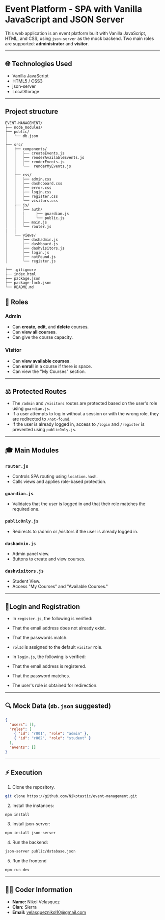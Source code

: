 
# Event Platform - SPA with Vanilla JavaScript and JSON Server

This web application is an event platform built with Vanilla JavaScript, HTML, and CSS, using `json-server` as the mock backend. Two main roles are supported: **administrator** and **visitor**.

---

## 🌐 Technologies Used

- Vanilla JavaScript
- HTML5 / CSS3
- json-server
- LocalStorage

---

## Project structure

```
EVENT-MANAGEMENT/
├── node_modules/
├── public/
│   └── db.json      
│   
├── src/
│   ├── components/
│   │   ├── createEvents.js             
│   │   ├── renderAvailableEvents.js             
│   │   ├── renderEvents.js             
│   │   └──  renderMyEvents.js             
│   │              
│   ├── css/
│   │   ├── admin.css      
│   │   ├── dashcboard.css        
│   │   ├── error.css        
│   │   ├── login.css        
│   │   ├── register.css 
│   │   └── visitors.css  
│   ├── js/
│   │   ├── auth/       
│   │   |     ├── guardian.js   
│   │   │     └── public.js   
│   │   ├── main.js       
│   │   └── router.js        
|   |
│   └── views/
│       ├── dashadmin.js        
│       ├── dashboard.js      
│       ├── dashvisitors.js     
│       ├── login.js     
│       ├── notFound.js  
│       └── register.js

├── .gitignore                
├── index.html               
├── package.json             
├── package-lock.json
└── README.md
```

## 👥 Roles

### Admin

- Can **create**, **edit**, and **delete** courses.
- Can **view all courses**.
- Can give the course capacity.

### Visitor

- Can **view available courses**.
- Can **enroll** in a course if there is space.
- Can view the "My Courses" section.

---

## ⚖️ Protected Routes

- The `/admin` and `/visitors` routes are protected based on the user's role using `guardian.js`.
- If a user attempts to log in without a session or with the wrong role, they are redirected to `/not-found`.
- If the user is already logged in, access to `/login` and `/register` is prevented using `publicOnly.js`.

---

## 🎓 Main Modules

### `router.js`

- Controls SPA routing using `location.hash`.
- Calls views and applies role-based protection.

### `guardian.js`

- Validates that the user is logged in and that their role matches the required one.

### `publicOnly.js`

- Redirects to /admin or /visitors if the user is already logged in.

### `dashadmin.js`

- Admin panel view.
- Buttons to create and view courses.

### `dashvisitors.js`

- Student View.
- Access "My Courses" and "Available Courses."

---

## 🔐Login and Registration

- In `register.js`, the following is verified:

- That the email address does not already exist.
- That the passwords match.
- `rolId` is assigned to the default `visitor` role.

- In `login.js`, the following is verified:

- That the email address is registered.
- That the password matches.
- The user's role is obtained for redirection.

---

## 🔍 Mock Data (`db.json` suggested)

```json
{
  "users": [],
  "roles": [
    { "id": "r001", "role": "admin" },
    { "id": "r002", "role": "student" }
  ],
  "events": []
}
```

---

## ⚡ Execution

1. Clone the repository.

```bash
git clone https://github.com/Nikotastic/event-management.git

```

2. Install the instances:

```bash
npm install
```

3. Install json-server:

```bash
npm install json-server
```

4. Run the backend:

```bash
json-server public/database.json
```

5. Run the frontend

```bash
npm run dev
```

---


## 👩‍💻 Coder Information

- **Name:** Nikol Velasquez  
- **Clan:** Sierra  
- **Email:** velasqueznikol10@gmail.com
